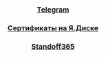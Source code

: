 
<h3 align="center"> <a href="https://t.me/qazvpol" target="_blank">Telegram</a> 
<h3 align="center"> <a href="https://disk.yandex.ru/d/eua8W1_Mg7qm4w" target="_blank">Сертификаты на Я.Диске</a> 
<h3 align="center"> <a href="https://standoff365.com/profile/Fun4oza/" target="_blank">Standoff365</a>


